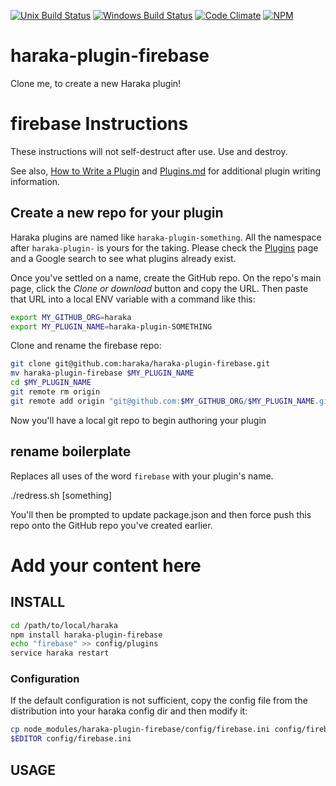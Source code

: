[![Unix Build Status][ci-img]][ci-url]
[![Windows Build Status][ci-win-img]][ci-win-url]
[![Code Climate][clim-img]][clim-url]
[![NPM][npm-img]][npm-url]

# haraka-plugin-firebase

Clone me, to create a new Haraka plugin!

# firebase Instructions

These instructions will not self-destruct after use. Use and destroy.

See also, [How to Write a Plugin](https://github.com/haraka/Haraka/wiki/Write-a-Plugin) and [Plugins.md](https://github.com/haraka/Haraka/blob/master/docs/Plugins.md) for additional plugin writing information.

## Create a new repo for your plugin

Haraka plugins are named like `haraka-plugin-something`. All the namespace after `haraka-plugin-` is yours for the taking. Please check the [Plugins](https://github.com/haraka/Haraka/blob/master/Plugins.md) page and a Google search to see what plugins already exist.

Once you've settled on a name, create the GitHub repo. On the repo's main page, click the _Clone or download_ button and copy the URL. Then paste that URL into a local ENV variable with a command like this:

```sh
export MY_GITHUB_ORG=haraka
export MY_PLUGIN_NAME=haraka-plugin-SOMETHING
```

Clone and rename the firebase repo:

```sh
git clone git@github.com:haraka/haraka-plugin-firebase.git
mv haraka-plugin-firebase $MY_PLUGIN_NAME
cd $MY_PLUGIN_NAME
git remote rm origin
git remote add origin "git@github.com:$MY_GITHUB_ORG/$MY_PLUGIN_NAME.git"
```

Now you'll have a local git repo to begin authoring your plugin

## rename boilerplate

Replaces all uses of the word `firebase` with your plugin's name.

./redress.sh [something]

You'll then be prompted to update package.json and then force push this repo onto the GitHub repo you've created earlier.


# Add your content here

## INSTALL

```sh
cd /path/to/local/haraka
npm install haraka-plugin-firebase
echo "firebase" >> config/plugins
service haraka restart
```

### Configuration

If the default configuration is not sufficient, copy the config file from the distribution into your haraka config dir and then modify it:

```sh
cp node_modules/haraka-plugin-firebase/config/firebase.ini config/firebase.ini
$EDITOR config/firebase.ini
```

## USAGE


<!-- leave these buried at the bottom of the document -->
[ci-img]: https://github.com/digimbyte/haraka-plugin-firebase/workflows/Plugin%20Tests/badge.svg
[ci-url]: https://github.com/digimbyte/haraka-plugin-firebase/actions?query=workflow%3A%22Plugin+Tests%22
[ci-win-img]: https://github.com/digimbyte/haraka-plugin-firebase/workflows/Plugin%20Tests%20-%20Windows/badge.svg
[ci-win-url]: https://github.com/digimbyte/haraka-plugin-firebase/actions?query=workflow%3A%22Plugin+Tests+-+Windows%22
[clim-img]: https://codeclimate.com/github/haraka/haraka-plugin-template/badges/gpa.svg
[clim-url]: https://codeclimate.com/github/digimbyte/haraka-plugin-firebase
[npm-img]: https://nodei.co/npm/haraka-plugin-firebase.png
[npm-url]: https://www.npmjs.com/package/haraka-plugin-firebase
